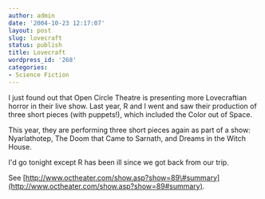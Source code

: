 ```yaml
---
author: admin
date: '2004-10-23 12:17:07'
layout: post
slug: lovecraft
status: publish
title: Lovecraft
wordpress_id: '268'
categories:
- Science Fiction
---
```


I just found out that Open Circle Theatre is presenting more
Lovecraftian horror in their live show. Last year, R and I went and saw
their production of three short pieces (with puppets!), which included
the Color out of Space.

This year, they are performing three short pieces again as part of a
show: Nyarlathotep, The Doom that Came to Sarnath, and Dreams in the
Witch House.

I'd go tonight except R has been ill since we got back from our trip.

See
[http://www.octheater.com/show.asp?show=89\#summary](http://www.octheater.com/show.asp?show=89#summary).
